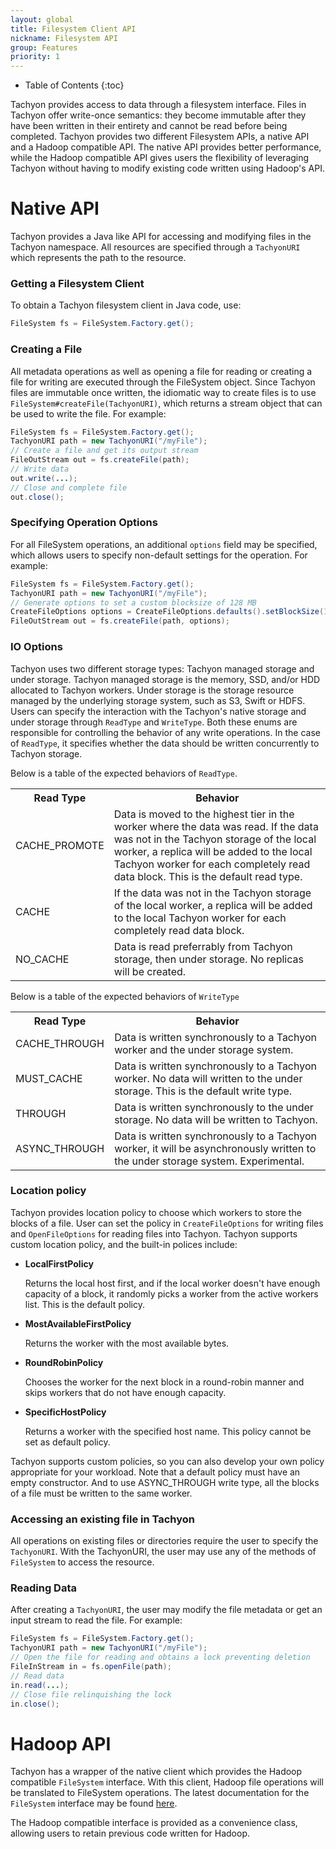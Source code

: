 ```yaml
---
layout: global
title: Filesystem Client API
nickname: Filesystem API
group: Features
priority: 1
---
```


* Table of Contents
{:toc}

Tachyon provides access to data through a filesystem interface. Files in Tachyon offer write-once
semantics: they become immutable after they have been written in their entirety and cannot be read
before being completed. Tachyon provides two different Filesystem APIs, a native API and a Hadoop
compatible API. The native API provides better performance, while the Hadoop compatible API gives
users the flexibility of leveraging Tachyon without having to modify existing code written using
Hadoop's API.

# Native API

Tachyon provides a Java like API for accessing and modifying files in the Tachyon namespace. All
resources are specified through a `TachyonURI` which represents the path to the resource.

### Getting a Filesystem Client

To obtain a Tachyon filesystem client in Java code, use:

```java
FileSystem fs = FileSystem.Factory.get();
```

### Creating a File

All metadata operations as well as opening a file for reading or creating a file for writing are
executed through the FileSystem object. Since Tachyon files are immutable once written, the
idiomatic way to create files is to use `FileSystem#createFile(TachyonURI)`, which returns
a stream object that can be used to write the file. For example:

```java
FileSystem fs = FileSystem.Factory.get();
TachyonURI path = new TachyonURI("/myFile");
// Create a file and get its output stream
FileOutStream out = fs.createFile(path);
// Write data
out.write(...);
// Close and complete file
out.close();
```

### Specifying Operation Options

For all FileSystem operations, an additional `options` field may be specified, which allows
users to specify non-default settings for the operation. For example:

```java
FileSystem fs = FileSystem.Factory.get();
TachyonURI path = new TachyonURI("/myFile");
// Generate options to set a custom blocksize of 128 MB
CreateFileOptions options = CreateFileOptions.defaults().setBlockSize(128 * Constants.MB);
FileOutStream out = fs.createFile(path, options);
```

### IO Options

Tachyon uses two different storage types: Tachyon managed storage and under storage. Tachyon managed
storage is the memory, SSD, and/or HDD allocated to Tachyon workers. Under storage is the storage
resource managed by the underlying storage system, such as S3, Swift or HDFS. Users can specify the
interaction with the Tachyon's native storage and under storage through `ReadType` and `WriteType`.
Both these enums are responsible for controlling the behavior of any write operations. In the case
of `ReadType`, it specifies whether the data should be written concurrently to Tachyon storage.

Below is a table of the expected behaviors of `ReadType`.

<table class="table table-striped">
<tr><th>Read Type</th><th>Behavior</th>
</tr>
<tr>
  <td>CACHE_PROMOTE</td>
  <td>Data is moved to the highest tier in the worker where the data was read. If the data was not
  in the Tachyon storage of the local worker, a replica will be added to the local Tachyon worker
  for each completely read data block. This is the default read type.</td>
</tr>
<tr>
  <td>CACHE</td>
  <td>If the data was not in the Tachyon storage of the local worker, a replica will be added to the
  local Tachyon worker for each completely read data block.</td>
</tr>
<tr>
  <td>NO_CACHE</td>
  <td>Data is read preferrably from Tachyon storage, then under storage. No replicas will be
  created.</td>
</tr>
</table>

Below is a table of the expected behaviors of `WriteType`

<table class="table table-striped">
<tr><th>Read Type</th><th>Behavior</th>
</tr>
<tr>
  <td>CACHE_THROUGH</td>
  <td>Data is written synchronously to a Tachyon worker and the under storage system.</td>
</tr>
<tr>
  <td>MUST_CACHE</td>
  <td>Data is written synchronously to a Tachyon worker. No data will written to the under storage.
  This is the default write type.</td>
</tr>
<tr>
  <td>THROUGH</td>
  <td>Data is written synchronously to the under storage. No data will be written to Tachyon.</td>
</tr>
<tr>
  <td>ASYNC_THROUGH</td>
  <td>Data is written synchronously to a Tachyon worker, it will be asynchronously written to the
  under storage system. Experimental.</td>
</tr>
</table>

### Location policy

Tachyon provides location policy to choose which workers to store the blocks of a file. User can set
the policy in `CreateFileOptions` for writing files and `OpenFileOptions` for reading files into
Tachyon. Tachyon supports custom location policy, and the built-in polices include:

* **LocalFirstPolicy**

    Returns the local host first, and if the local worker doesn't have enough capacity of a block,
    it randomly picks a worker from the active workers list. This is the default policy.

* **MostAvailableFirstPolicy**

    Returns the worker with the most available bytes.

* **RoundRobinPolicy**

    Chooses the worker for the next block in a round-robin manner and skips workers that do not have
    enough capacity.

* **SpecificHostPolicy**

    Returns a worker with the specified host name. This policy cannot be set as default policy.

Tachyon supports custom policies, so you can also develop your own policy appropriate for your
workload. Note that a default policy must have an empty constructor. And to use ASYNC_THROUGH write
type, all the blocks of a file must be written to the same worker.

### Accessing an existing file in Tachyon

All operations on existing files or directories require the user to specify the `TachyonURI`.
With the TachyonURI, the user may use any of the methods of `FileSystem` to access the resource.

### Reading Data

After creating a `TachyonURI`, the user may modify the file metadata or get an input stream
to read the file. For example:

```java
FileSystem fs = FileSystem.Factory.get();
TachyonURI path = new TachyonURI("/myFile");
// Open the file for reading and obtains a lock preventing deletion
FileInStream in = fs.openFile(path);
// Read data
in.read(...);
// Close file relinquishing the lock
in.close();
```

# Hadoop API

Tachyon has a wrapper of the native client which provides the Hadoop compatible `FileSystem`
interface. With this client, Hadoop file operations will be translated to FileSystem
operations. The latest documentation for the `FileSystem` interface may be found
[here](http://hadoop.apache.org/docs/current/api/org/apache/hadoop/fs/FileSystem.html).

The Hadoop compatible interface is provided as a convenience class, allowing users to retain
previous code written for Hadoop.
